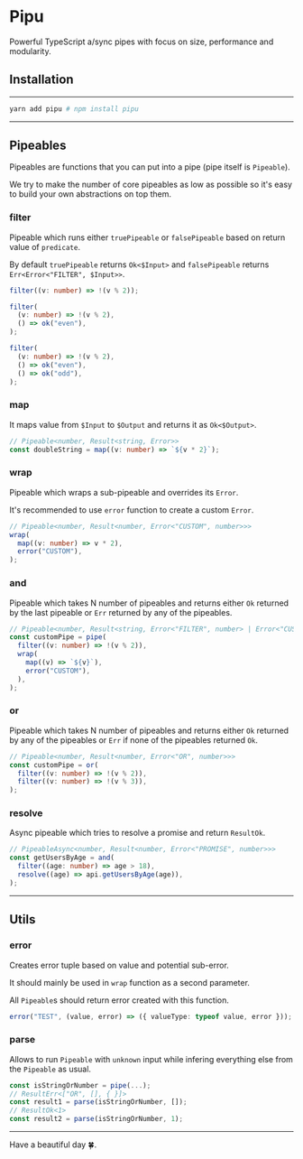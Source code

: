 # Pipu

Powerful TypeScript a/sync pipes with focus on size, performance and modularity.

## Installation

---

```bash
yarn add pipu # npm install pipu
```

---

## Pipeables

Pipeables are functions that you can put into a pipe (pipe itself is `Pipeable`).

We try to make the number of core pipeables as low as possible so it's easy to build your own abstractions on top them.

### filter

Pipeable which runs either `truePipeable` or `falsePipeable` based on return value of `predicate`.

By default `truePipeable` returns `Ok<$Input>` and `falsePipeable` returns `Err<Error<"FILTER", $Input>>`.

```ts
filter((v: number) => !(v % 2));

filter(
  (v: number) => !(v % 2),
  () => ok("even"),
);

filter(
  (v: number) => !(v % 2),
  () => ok("even"),
  () => ok("odd"),
);
```

### map

It maps value from `$Input` to `$Output` and returns it as `Ok<$Output>`.

```ts
// Pipeable<number, Result<string, Error>>
const doubleString = map((v: number) => `${v * 2}`);
```

### wrap

Pipeable which wraps a sub-pipeable and overrides its `Error`.

It's recommended to use `error` function to create a custom `Error`.

```ts
// Pipeable<number, Result<number, Error<"CUSTOM", number>>>
wrap(
  map((v: number) => v * 2),
  error("CUSTOM"),
);
```

### and

Pipeable which takes N number of pipeables and returns either `Ok` returned by the last pipeable or `Err` returned by any of the pipeables.

```ts
// Pipeable<number, Result<string, Error<"FILTER", number> | Error<"CUSTOM", number>>>
const customPipe = pipe(
  filter((v: number) => !(v % 2)),
  wrap(
    map((v) => `${v}`),
    error("CUSTOM"),
  ),
);
```

### or

Pipeable which takes N number of pipeables and returns either `Ok` returned by any of the pipeables or `Err` if none of the pipeables returned `Ok`.

```ts
// Pipeable<number, Result<number, Error<"OR", number>>>
const customPipe = or(
  filter((v: number) => !(v % 2)),
  filter((v: number) => !(v % 3)),
);
```

### resolve

Async pipeable which tries to resolve a promise and return `ResultOk`.

```ts
// PipeableAsync<number, Result<number, Error<"PROMISE", number>>>
const getUsersByAge = and(
  filter((age: number) => age > 18),
  resolve((age) => api.getUsersByAge(age)),
);
```

---

## Utils

### error

Creates error tuple based on value and potential sub-error.

It should mainly be used in `wrap` function as a second parameter.

All `Pipeable`s should return error created with this function.

```ts
error("TEST", (value, error) => ({ valueType: typeof value, error }));
```

### parse

Allows to run `Pipeable` with `unknown` input while infering everything else from the `Pipeable` as usual.

```ts
const isStringOrNumber = pipe(...);
// ResultErr<["OR", [], { }]>
const result1 = parse(isStringOrNumber, []);
// ResultOk<1>
const result2 = parse(isStringOrNumber, 1);
```

---

Have a beautiful day 🍀.
